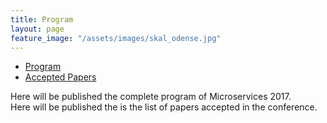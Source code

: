 ```yaml
---
title: Program
layout: page
feature_image: "/assets/images/skal_odense.jpg"
---
```

<ul class="nav nav-tabs nav-justified">
  <li role="presentation" class="active">
    <a href="#program">Program</a></li>
  <li role="presentation"><a href="#papers">Accepted Papers</a></li>
</ul>

<div class="tab-content">
<div role="tabpanel" class="tab-pane active" id="program">
  Here will be published the complete program of Microservices 2017.
</div>

<div role="tabpanel" class="tab-pane" id="papers">
  Here will be published the is the list of papers accepted in the conference.
</div>

</div>

<script>
$('.nav-tabs li a').click(function (e){e.preventDefault();$(this).tab('show');})
</script>
